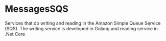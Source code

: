 # MessagesSQS
Services that do writing and reading in the Amazon Simple Queue Service (SQS). The writing service is developed in Golang and reading service in .Net Core
